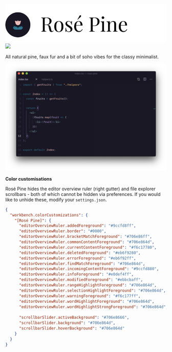 ![Logotype](assets/logotype.png)
[![](https://img.shields.io/badge/Rosé%20Pine%20Theme-191724)](https://github.com/rose-pine/rose-pine-theme)

All natural pine, faux fur and a bit of soho vibes for the classy minimalist.

![Preview](assets/preview.png)

**Color customisations**

Rosé Pine hides the editor overview ruler (right gutter) and file explorer scrollbars - both of which cannot be hidden via preferences. If you would like to unhide these, modify your `settings.json`.

```json
{
  "workbench.colorCustomizations": {
    "[Rosé Pine]": {
      "editorOverviewRuler.addedForeground": "#9ccfd8ff",
      "editorOverviewRuler.border": "#0000",
      "editorOverviewRuler.bracketMatchForeground": "#706e86ff",
      "editorOverviewRuler.commonContentForeground": "#706e864d",
      "editorOverviewRuler.currentContentForeground": "#f6c17780",
      "editorOverviewRuler.deletedForeground": "#eb6f9280",
      "editorOverviewRuler.errorForeground": "#eb6f92ff",
      "editorOverviewRuler.findMatchForeground": "#706e864d",
      "editorOverviewRuler.incomingContentForeground": "#9ccfd880",
      "editorOverviewRuler.infoForeground": "#e0def4ff",
      "editorOverviewRuler.modifiedForeground": "#ebbcbaff",
      "editorOverviewRuler.rangeHighlightForeground": "#706e864d",
      "editorOverviewRuler.selectionHighlightForeground": "#706e864d",
      "editorOverviewRuler.warningForeground": "#f6c177ff",
      "editorOverviewRuler.wordHighlightForeground": "#706e864d",
      "editorOverviewRuler.wordHighlightStrongForeground": "#706e864d",

      "scrollbarSlider.activeBackground": "#706e8666",
      "scrollbarSlider.background": "#706e864d",
      "scrollbarSlider.hoverBackground": "#706e864d"
    }
  }
}
```
